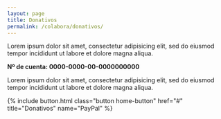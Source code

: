 ```yaml
---
layout: page
title: Donativos
permalink: /colabora/donativos/
---
```


Lorem ipsum dolor sit amet, consectetur adipisicing elit, sed do eiusmod tempor incididunt ut labore et dolore magna aliqua.

**Nº de cuenta: 0000-0000-00-0000000000**

Lorem ipsum dolor sit amet, consectetur adipisicing elit, sed do eiusmod tempor incididunt ut labore et dolore magna aliqua.

<nav class="home-nav button-nav">
  {% include button.html
    class="button home-button"
    href="#"
    title="Donativos"
    name="PayPal"
  %}
</nav>
